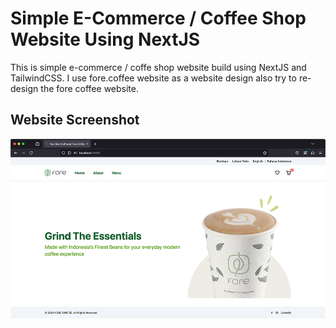 
# Simple E-Commerce / Coffee Shop Website Using NextJS

This is simple e-commerce / coffe shop website build using NextJS and TailwindCSS.
I use fore.coffee website as a website design 
also try to re-design the fore coffee website.


## Website Screenshot

![App Screenshot](./public/website-screenshot.png)
